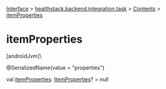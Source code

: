 
[Interface](../../../index.html) > [healthstack.backend.integration.task](../index.html) > [Contents](index.html) > [itemProperties](item-properties.html)



# itemProperties



[androidJvm]\




@SerializedName(value = &quot;properties&quot;)



val [itemProperties](item-properties.html): [ItemProperties](../-item-properties/index.html)? = null




